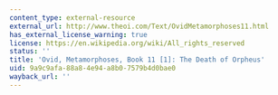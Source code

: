 ```yaml
---
content_type: external-resource
external_url: http://www.theoi.com/Text/OvidMetamorphoses11.html
has_external_license_warning: true
license: https://en.wikipedia.org/wiki/All_rights_reserved
status: ''
title: 'Ovid, Metamorphoses, Book 11 [1]: The Death of Orpheus'
uid: 9a9c9afa-88a8-4e94-a8b0-7579b4d0bae0
wayback_url: ''
---
```

